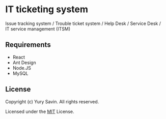 # IT ticketing system

Issue tracking system / Trouble ticket system / Help Desk / Service Desk / IT service management (ITSM) 

## Requirements

- React
- Ant Design
- Node.JS
- MySQL

## License
Copyright (c) Yury Savin. All rights reserved.

Licensed under the [MIT](./LICENSE) License.
